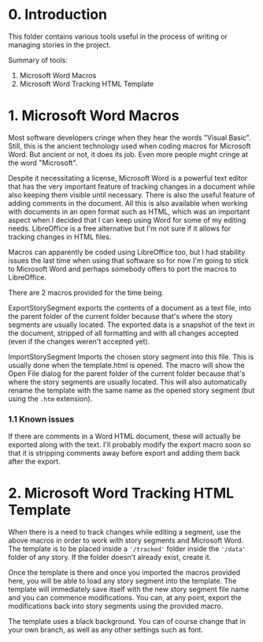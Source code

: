 # 0. Introduction

This folder contains various tools useful in the process of writing or managing stories in the project.

Summary of tools:

1. Microsoft Word Macros
2. Microsoft Word Tracking HTML Template

# 1. Microsoft Word Macros

Most software developers cringe when they hear the words "Visual Basic". Still, this is the ancient technology used when coding macros for Microsoft Word. But ancient or not, it does its job. Even more people might cringe at the word "Microsoft".

Despite it necessitating a license, Microsoft Word is a powerful text editor that has the very important feature of tracking changes in a document while also keeping them visible until necessary. There is also the useful feature of adding comments in the document. All this is also available when working with documents in an open format such as HTML, which was an important aspect when I decided that I can keep using Word for some of my editing needs. LibreOffice is a free alternative but I'm not sure if it allows for tracking changes in HTML files.

Macros can apparently be coded using LibreOffice too, but I had stability issues the last time when using that software so for now I'm going to stick to Microsoft Word and perhaps somebody offers to port the macros to LibreOffice.

There are 2 macros provided for the time being. 

ExportStorySegment exports the contents of a document as a text file, into the parent folder of the current folder because that's where the story segments are usually located. The exported data is a snapshot of the text in the document, stripped of all formatting and with all changes accepted (even if the changes weren't accepted yet).

ImportStorySegment Imports the chosen story segment into this file. This is usually done when the template.html is opened. The macro will show the Open File dialog for the parent folder of the current folder because that's where the story segments are usually located. This will also automatically rename the template with the same name as the opened story segment (but using the `.htm` extension).

### 1.1 Known issues

If there are comments in a Word HTML document, these will actually be exported along with the text. I'll probably modify the export macro soon so that it is stripping comments away before export and adding them back after the export.

# 2. Microsoft Word Tracking HTML Template

When there is a need to track changes while editing a segment, use the above macros in order to work with story segments and Microsoft Word. The template is to be placed inside a `'/tracked'` folder inside the `'/data'` folder of any story. If the folder doesn't already exist, create it.

Once the template is there and once you imported the macros provided here, you will be able to load any story segment into the template. The template will immediately save itself with the new story segment file name and you can commence modifications. You can, at any point, export the modifications back into story segments using the provided macro.

The template uses a black background. You can of course change that in your own branch, as well as any other settings such as font.